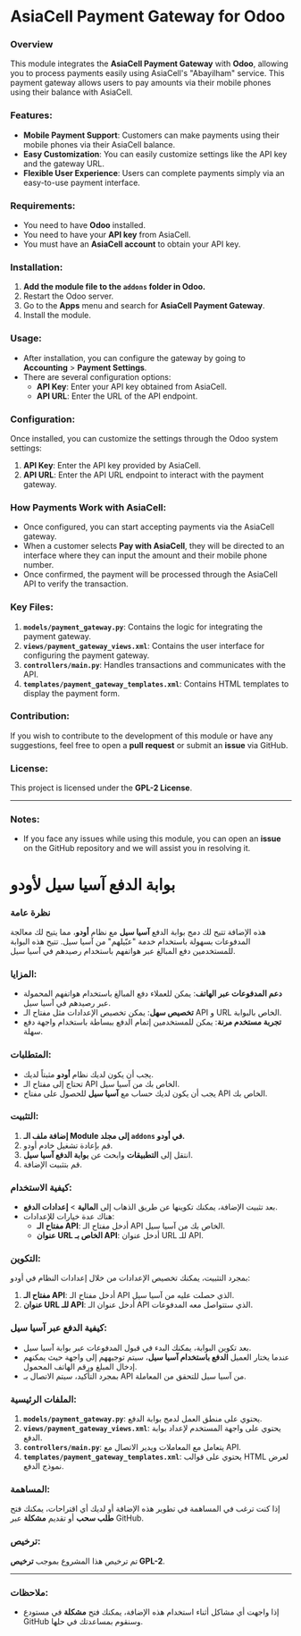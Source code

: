 # AsiaCell Payment Gateway for Odoo

### Overview
This module integrates the **AsiaCell Payment Gateway** with **Odoo**, allowing you to process payments easily using AsiaCell's "Abayilham" service. This payment gateway allows users to pay amounts via their mobile phones using their balance with AsiaCell.

### Features:
- **Mobile Payment Support**: Customers can make payments using their mobile phones via their AsiaCell balance.
- **Easy Customization**: You can easily customize settings like the API key and the gateway URL.
- **Flexible User Experience**: Users can complete payments simply via an easy-to-use payment interface.

### Requirements:
- You need to have **Odoo** installed.
- You need to have your **API key** from AsiaCell.
- You must have an **AsiaCell account** to obtain your API key.

### Installation:
1. **Add the module file to the `addons` folder in Odoo.**
2. Restart the Odoo server.
3. Go to the **Apps** menu and search for **AsiaCell Payment Gateway**.
4. Install the module.

### Usage:
- After installation, you can configure the gateway by going to **Accounting** > **Payment Settings**.
- There are several configuration options:
  - **API Key**: Enter your API key obtained from AsiaCell.
  - **API URL**: Enter the URL of the API endpoint.

### Configuration:
Once installed, you can customize the settings through the Odoo system settings:
1. **API Key**: Enter the API key provided by AsiaCell.
2. **API URL**: Enter the API URL endpoint to interact with the payment gateway.

### How Payments Work with AsiaCell:
- Once configured, you can start accepting payments via the AsiaCell gateway.
- When a customer selects **Pay with AsiaCell**, they will be directed to an interface where they can input the amount and their mobile phone number.
- Once confirmed, the payment will be processed through the AsiaCell API to verify the transaction.

### Key Files:
1. **`models/payment_gateway.py`**: Contains the logic for integrating the payment gateway.
2. **`views/payment_gateway_views.xml`**: Contains the user interface for configuring the payment gateway.
3. **`controllers/main.py`**: Handles transactions and communicates with the API.
4. **`templates/payment_gateway_templates.xml`**: Contains HTML templates to display the payment form.

### Contribution:
If you wish to contribute to the development of this module or have any suggestions, feel free to open a **pull request** or submit an **issue** via GitHub.

### License:
This project is licensed under the **GPL-2 License**.

---

### Notes:
- If you face any issues while using this module, you can open an **issue** on the GitHub repository and we will assist you in resolving it.




# بوابة الدفع آسيا سيل لأودو

### نظرة عامة
هذه الإضافة تتيح لك دمج بوابة الدفع **آسيا سيل** مع نظام **أودو**، مما يتيح لك معالجة المدفوعات بسهولة باستخدام خدمة "عبّيلهم" من آسيا سيل. تتيح هذه البوابة للمستخدمين دفع المبالغ عبر هواتفهم باستخدام رصيدهم في آسيا سيل.

### المزايا:
- **دعم المدفوعات عبر الهاتف**: يمكن للعملاء دفع المبالغ باستخدام هواتفهم المحمولة عبر رصيدهم في آسيا سيل.
- **تخصيص سهل**: يمكن تخصيص الإعدادات مثل مفتاح الـ API و URL الخاص بالبوابة.
- **تجربة مستخدم مرنة**: يمكن للمستخدمين إتمام الدفع ببساطة باستخدام واجهة دفع سهلة.

### المتطلبات:
- يجب أن يكون لديك نظام **أودو** مثبتاً لديك.
- تحتاج إلى مفتاح الـ API الخاص بك من آسيا سيل.
- يجب أن يكون لديك حساب مع **آسيا سيل** للحصول على مفتاح API الخاص بك.

### التثبيت:
1. **إضافة ملف الـ Module إلى مجلد `addons` في أودو.**
2. قم بإعادة تشغيل خادم أودو.
3. انتقل إلى **التطبيقات** وابحث عن **بوابة الدفع آسيا سيل**.
4. قم بتثبيت الإضافة.

### كيفية الاستخدام:
- بعد تثبيت الإضافة، يمكنك تكوينها عن طريق الذهاب إلى **المالية** > **إعدادات الدفع**.
- هناك عدة خيارات للإعدادات:
  - **مفتاح الـ API**: أدخل مفتاح الـ API الخاص بك من آسيا سيل.
  - **عنوان URL الخاص بـ API**: أدخل عنوان URL للـ API.

### التكوين:
بمجرد التثبيت، يمكنك تخصيص الإعدادات من خلال إعدادات النظام في أودو:
1. **مفتاح الـ API**: أدخل مفتاح الـ API الذي حصلت عليه من آسيا سيل.
2. **عنوان URL للـ API**: أدخل عنوان الـ API الذي ستتواصل معه المدفوعات.

### كيفية الدفع عبر آسيا سيل:
- بعد تكوين البوابة، يمكنك البدء في قبول المدفوعات عبر بوابة آسيا سيل.
- عندما يختار العميل **الدفع باستخدام آسيا سيل**، سيتم توجيههم إلى واجهة حيث يمكنهم إدخال المبلغ ورقم الهاتف المحمول.
- بمجرد التأكيد، سيتم الاتصال بـ API من آسيا سيل للتحقق من المعاملة.

### الملفات الرئيسية:
1. **`models/payment_gateway.py`**: يحتوي على منطق العمل لدمج بوابة الدفع.
2. **`views/payment_gateway_views.xml`**: يحتوي على واجهة المستخدم لإعداد بوابة الدفع.
3. **`controllers/main.py`**: يتعامل مع المعاملات ويدير الاتصال مع API.
4. **`templates/payment_gateway_templates.xml`**: يحتوي على قوالب HTML لعرض نموذج الدفع.

### المساهمة:
إذا كنت ترغب في المساهمة في تطوير هذه الإضافة أو لديك أي اقتراحات، يمكنك فتح **طلب سحب** أو تقديم **مشكلة** عبر GitHub.

### ترخيص:
تم ترخيص هذا المشروع بموجب **ترخيص GPL-2**.

---

### ملاحظات:
- إذا واجهت أي مشاكل أثناء استخدام هذه الإضافة، يمكنك فتح **مشكلة** في مستودع GitHub وسنقوم بمساعدتك في حلها.
